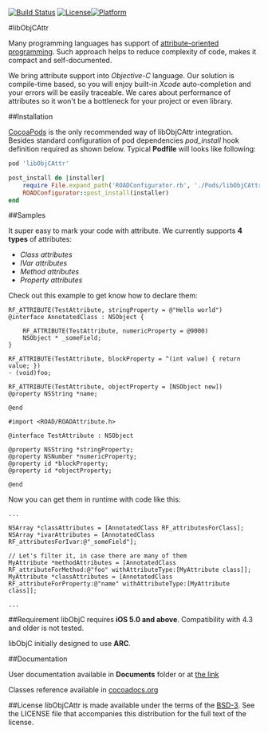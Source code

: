 [![Build Status](https://api.travis-ci.org/epam/lib-obj-c-attr.png)](https://travis-ci.org/epam/road-ios-framework)
[![License](https://go-shields.herokuapp.com/license-BSD%203-blue.png)](http://opensource.org/licenses/BSD-3-Clause)[![Platform](https://cocoapod-badges.herokuapp.com/p/ROADFramework/badge.png)](https://github.com/epam/road-ios-framework/)


#libObjCAttr

Many programming languages has support of [attribute-oriented programming](http://en.wikipedia.org/wiki/Attribute-oriented_programming). Such approach helps to reduce complexity of code, makes it compact and self-documented.

We bring attribute support into *Objective-C* language. Our solution is compile-time based, so you will enjoy built-in *Xcode* auto-completion and your errors will be easily traceable. We cares about performance of attributes so it won't be a bottleneck for your project or even library.


##Installation

[CocoaPods](http://cocoapods.org) is the only recommended way of libObjCAttr integration. Besides standard configuration of pod dependencies *pod_install* hook definition required as shown below. Typical **Podfile** will looks like following:

```ruby
pod 'libObjCAttr'

post_install do |installer|
    require File.expand_path('ROADConfigurator.rb', './Pods/libObjCAttr/libObjCAttr/Resources/')
    ROADConfigurator::post_install(installer)
end
```


##Samples

It super easy to mark your code with attribute. We currently supports **4 types** of attributes:

* *Class attributes*
* *IVar attributes*
* *Method attributes*
* *Property attributes*

Check out this example to get know how to declare them:

```objc
RF_ATTRIBUTE(TestAttribute, stringProperty = @"Hello world")
@interface AnnotatedClass : NSObject {

    RF_ATTRIBUTE(TestAttribute, numericProperty = @9000)
    NSObject * _someField;
}

RF_ATTRIBUTE(TestAttribute, blockProperty = ^(int value) { return value; })
- (void)foo;

RF_ATTRIBUTE(TestAttribute, objectProperty = [NSObject new])
@property NSString *name;

@end
```

```objc
#import <ROAD/ROADAttribute.h>

@interface TestAttribute : NSObject

@property NSString *stringProperty;
@property NSNumber *numericProperty;
@property id *blockProperty;
@property id *objectProperty;

@end
```

Now you can get them in runtime with code like this:

```objc
...

NSArray *classAttributes = [AnnotatedClass RF_attributesForClass];
NSArray *ivarAttributes = [AnnotatedClass RF_attributesForIvar:@"_someField"];

// Let's filter it, in case there are many of them
MyAttribute *methodAttributes = [AnnotatedClass RF_attributeForMethod:@"foo" withAttributeType:[MyAttribute class]];
MyAttribute *classAttributes = [AnnotatedClass RF_attributeForProperty:@"name" withAttributeType:[MyAttribute class]];

...
```




##Requirement
libObjC requires **iOS 5.0 and above**. Compatibility with 4.3 and older is not tested.

libObjC initially designed to use **ARC**.

##Documentation

User documentation available in **Documents** folder or at [the link](./Documents/Attributes.md)

Classes reference available in [cocoadocs.org](http://cocoadocs.org/docsets/ROADFramework/)

##License
libObjCAttr is made available under the terms of the [BSD-3](http://opensource.org/licenses/BSD-3-Clause). See the LICENSE file that accompanies this distribution for the full text of the license.